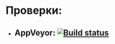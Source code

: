 # Проверки:
* ## AppVeyor: [![Build status](https://ci.appveyor.com/api/projects/status/mxoofcxqtw2pup66?svg=true)](https://ci.appveyor.com/project/GilgameshXD/at-5-2)